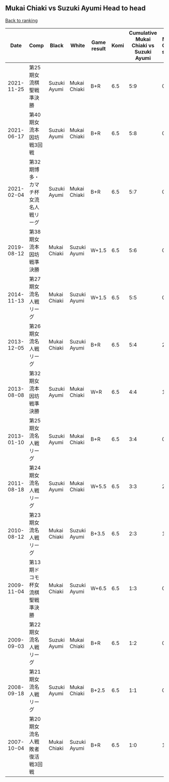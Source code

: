 ## Mukai Chiaki vs Suzuki Ayumi Head to head

[Back to ranking](../../index.md)




| **Date** | **Comp** | **Black** | **White** | **Game result** | **Komi** | **Cumulative Mukai Chiaki vs Suzuki Ayumi** | **Mukai Chiaki streak** | **Suzuki Ayumi streak** | 
| --- | --- | --- | --- | --- | --- | --- | --- | --- |
| 2021-11-25 | 第25期女流棋聖戦準決勝 | Suzuki Ayumi | Mukai Chiaki | B+R | 6.5 | 5:9 | 0 | 5 | 
| 2021-06-17 | 第40期女流本因坊戦3回戦 | Suzuki Ayumi | Mukai Chiaki | B+R | 6.5 | 5:8 | 0 | 4 | 
| 2021-02-04 | 第32期博多・カマチ杯女流名人戦リーグ | Suzuki Ayumi | Mukai Chiaki | B+R | 6.5 | 5:7 | 0 | 3 | 
| 2019-08-12 | 第38期女流本因坊戦準決勝 | Mukai Chiaki | Suzuki Ayumi | W+1.5 | 6.5 | 5:6 | 0 | 2 | 
| 2014-11-13 | 第27期女流名人戦リーグ | Mukai Chiaki | Suzuki Ayumi | W+1.5 | 6.5 | 5:5 | 0 | 1 | 
| 2013-12-05 | 第26期女流名人戦リーグ | Mukai Chiaki | Suzuki Ayumi | B+R | 6.5 | 5:4 | 2 | 0 | 
| 2013-08-08 | 第32期女流本因坊戦準決勝 | Suzuki Ayumi | Mukai Chiaki | W+R | 6.5 | 4:4 | 1 | 0 | 
| 2013-01-10 | 第25期女流名人戦リーグ | Suzuki Ayumi | Mukai Chiaki | B+R | 6.5 | 3:4 | 0 | 1 | 
| 2011-08-18 | 第24期女流名人戦リーグ | Suzuki Ayumi | Mukai Chiaki | W+5.5 | 6.5 | 3:3 | 2 | 0 | 
| 2010-08-12 | 第23期女流名人戦リーグ | Mukai Chiaki | Suzuki Ayumi | B+3.5 | 6.5 | 2:3 | 1 | 0 | 
| 2009-11-04 | 第13期ドコモ杯女流棋聖戦準決勝 | Mukai Chiaki | Suzuki Ayumi | W+6.5 | 6.5 | 1:3 | 0 | 3 | 
| 2009-09-03 | 第22期女流名人戦リーグ | Suzuki Ayumi | Mukai Chiaki | B+R | 6.5 | 1:2 | 0 | 2 | 
| 2008-09-18 | 第21期女流名人戦リーグ | Suzuki Ayumi | Mukai Chiaki | B+2.5 | 6.5 | 1:1 | 0 | 1 | 
| 2007-10-04 | 第20期女流名人戦敗者復活戦3回戦 | Mukai Chiaki | Suzuki Ayumi | B+R | 6.5 | 1:0 | 1 | 0 |




